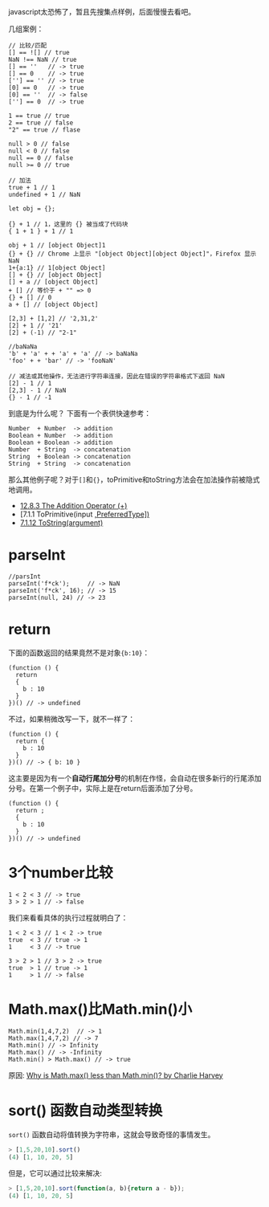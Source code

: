javascript太恐怖了，暂且先搜集点样例，后面慢慢去看吧。

几组案例：

```
// 比较/匹配
[] == ![] // true
NaN !== NaN // true
[] == ''   // -> true
[] == 0    // -> true
[''] == '' // -> true
[0] == 0   // -> true
[0] == ''  // -> false
[''] == 0  // -> true

1 == true // true
2 == true // false
"2" == true // flase

null > 0 // false
null < 0 // false
null == 0 // false
null >= 0 // true

// 加法
true + 1 // 1
undefined + 1 // NaN

let obj = {};

{} + 1 // 1，这里的 {} 被当成了代码块
{ 1 + 1 } + 1 // 1

obj + 1 // [object Object]1
{} + {} // Chrome 上显示 "[object Object][object Object]"，Firefox 显示 NaN
1+{a:1} // 1[object Object]
[] + {} // [object Object]
[] + a // [object Object]
+ [] // 等价于 + "" => 0
{} + [] // 0
a + [] // [object Object]

[2,3] + [1,2] // '2,31,2'
[2] + 1 // '21'
[2] + (-1) // "2-1"

//baNaNa
'b' + 'a' + + 'a' + 'a' // -> baNaNa
'foo' + + 'bar' // -> 'fooNaN'

// 减法或其他操作，无法进行字符串连接，因此在错误的字符串格式下返回 NaN
[2] - 1 // 1
[2,3] - 1 // NaN
{} - 1 // -1
```



到底是为什么呢？ 下面有一个表供快速参考：

```
Number  + Number  -> addition
Boolean + Number  -> addition
Boolean + Boolean -> addition
Number  + String  -> concatenation
String  + Boolean -> concatenation
String  + String  -> concatenation
```

那么其他例子呢？对于`[]`和`{}`，toPrimitive和toString方法会在加法操作前被隐式地调用。

- [12.8.3 The Addition Operator (+)](https://www.ecma-international.org/ecma-262/#sec-addition-operator-plus)
- [7.1.1 ToPrimitive(input [,PreferredType\])](https://ui-mario.github.io/2019/12/06/头大的javascript/[https://www.ecma-internationa...](https://www.ecma-international.org/ecma-262/#sec-toprimitive))
- [7.1.12 ToString(argument)](https://www.ecma-international.org/ecma-262/#sec-tostring)

# parseInt

```
//parsInt
parseInt('f*ck');     // -> NaN
parseInt('f*ck', 16); // -> 15
parseInt(null, 24) // -> 23
```

# return

下面的函数返回的结果竟然不是对象`{b:10}`：

```
(function () {
  return
  {
    b : 10
  }
})() // -> undefined
```

不过，如果稍微改写一下，就不一样了：

```
(function () {
  return {
    b : 10
  }
})() // -> { b: 10 }
```

这主要是因为有一个**自动行尾加分号**的机制在作怪，会自动在很多新行的行尾添加分号。在第一个例子中，实际上是在return后面添加了分号。

```
(function () {
  return ;
  {
    b : 10
  }
})() // -> undefined
```

# 3个number比较

```
1 < 2 < 3 // -> true
3 > 2 > 1 // -> false
```

我们来看看具体的执行过程就明白了：

```
1 < 2 < 3 // 1 < 2 -> true
true  < 3 // true -> 1
1     < 3 // -> true

3 > 2 > 1 // 3 > 2 -> true
true  > 1 // true -> 1
1     > 1 // -> false
```

# Math.max()比Math.min()小

```
Math.min(1,4,7,2)  // -> 1
Math.max(1,4,7,2) // -> 7
Math.min() // -> Infinity
Math.max() // -> -Infinity
Math.min() > Math.max() // -> true
```

原因: [Why is Math.max() less than Math.min()? by Charlie Harvey](https://charlieharvey.org.uk/page/why_math_max_is_less_than_math_min)

# sort() 函数自动类型转换

`sort()` 函数自动将值转换为字符串，这就会导致奇怪的事情发生。

```javascript
> [1,5,20,10].sort()
(4) [1, 10, 20, 5]
```

但是，它可以通过比较来解决:

```javascript
> [1,5,20,10].sort(function(a, b){return a - b});
(4) [1, 10, 20, 5]
```